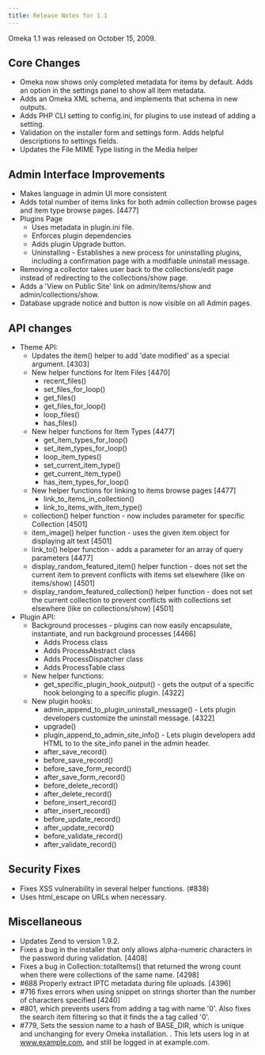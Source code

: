 ```yaml
---
title: Release Notes for 1.1
---
```


Omeka 1.1 was released on October 15, 2009.

Core Changes 
-----------------------------------------------------------------

-   Omeka now shows only completed metadata for items by default. Adds an option in the settings panel to show all item metadata.
-   Adds an Omeka XML schema, and implements that schema in new outputs.
-   Adds PHP CLI setting to config.ini, for plugins to use instead of  adding a setting.
-   Validation on the installer form and settings form. Adds helpful descriptions to settings fields.
-   Updates the File MIME Type listing in the Media helper

Admin Interface Improvements
------------------------------------------------------------------------------------------------

-   Makes language in admin UI more consistent
-   Adds total number of items links for both admin collection browse pages and item type browse pages. \[4477\]
-   Plugins Page
    -   Uses metadata in plugin.ini file.
    -   Enforces plugin dependencies
    -   Adds plugin Upgrade button.
    -   Uninstalling - Establishes a new process for uninstalling plugins, including a confirmation page with a modifiable uninstall message.
-   Removing a collector takes user back to the collections/edit page instead of redirecting to the collections/show page.
-   Adds a 'View on Public Site' link on admin/items/show and admin/collections/show.
-   Database upgrade notice and button is now visible on all Admin pages.

API changes
---------------------------------------------------------------

-   Theme API:
    -   Updates the item() helper to add 'date modified' as a
        special argument. \[4303\]
    -   New helper functions for Item Files \[4470\]
        -   recent\_files()
        -   set\_files\_for\_loop()
        -   get\_files()
        -   get\_files\_for\_loop()
        -   loop\_files()
        -   has\_files()
    -   New helper functions for Item Types \[4477\]
        -   get\_item\_types\_for\_loop()
        -   set\_item\_types\_for\_loop()
        -   loop\_item\_types()
        -   set\_current\_item\_type()
        -   get\_current\_item\_type()
        -   has\_item\_types\_for\_loop()
    -   New helper functions for linking to items browse pages \[4477\]
        -   link\_to\_items\_in\_collection()
        -   link\_to\_items\_with\_item\_type()
    -   collection() helper function - now includes parameter for specific Collection \[4501\]
    -   item\_image() helper function - uses the given item object for displaying alt text \[4501\]
    -   link\_to() helper function - adds a parameter for an array of query parameters \[4477\]
    -   display\_random\_featured\_item() helper function - does not set the current item to prevent conflicts with items set elsewhere (like on items/show) \[4501\]
    -   display\_random\_featured\_collection() helper function - does not set the current collection to prevent conflicts with collections set elsewhere (like on collections/show) \[4501\]
-   Plugin API:
    -   Background processes - plugins can now easily encapsulate,
        instantiate, and run background processes \[4466\]
        -   Adds Process class
        -   Adds ProcessAbstract class
        -   Adds ProcessDispatcher class
        -   Adds ProcessTable class
    -   New helper functions:
        -   get\_specific\_plugin\_hook\_output() - gets the output of a specific hook belonging to a specific plugin. \[4322\]
    -   New plugin hooks:
        -   admin\_append\_to\_plugin\_uninstall\_message() - Lets plugin developers customize the uninstall message. \[4322\]
        -   upgrade()
        -   plugin\_append\_to\_admin\_site\_info() - Lets plugin developers add HTML to to the site\_info panel in the admin header.
        -   after\_save\_record()
        -   before\_save\_record()
        -   before\_save\_form\_record()
        -   after\_save\_form\_record()
        -   before\_delete\_record()
        -   after\_delete\_record()
        -   before\_insert\_record()
        -   after\_insert\_record()
        -   before\_update\_record()
        -   after\_update\_record()
        -   before\_validate\_record()
        -   after\_validate\_record()

Security Fixes 
------------------------------------------------------

-   Fixes XSS vulnerability in several helper functions. (\#838)
-   Uses html\_escape on URLs when necessary.

Miscellaneous
------------------------------------------------------
-   Updates Zend to version 1.9.2.
-   Fixes a bug in the installer that only allows alpha-numeric characters in the password during validation. \[4408\]
-   Fixes a bug in Collection::totalItems() that returned the wrong count when there were collections of the same name. \[4298\]
-   \#688 Properly extract IPTC metadata during file uploads. \[4396\]
-   \#716 fixes errors when using snippet on strings shorter than the number of characters specified \[4240\]
-   \#801, which prevents users from adding a tag with name '0'. Also fixes the search item filtering so that it finds the a tag called '0'.
-   \#779, Sets the session name to a hash of BASE\_DIR, which is unique and unchanging for every Omeka installation. . This lets users log in at www.example.com, and still be logged in at example.com.